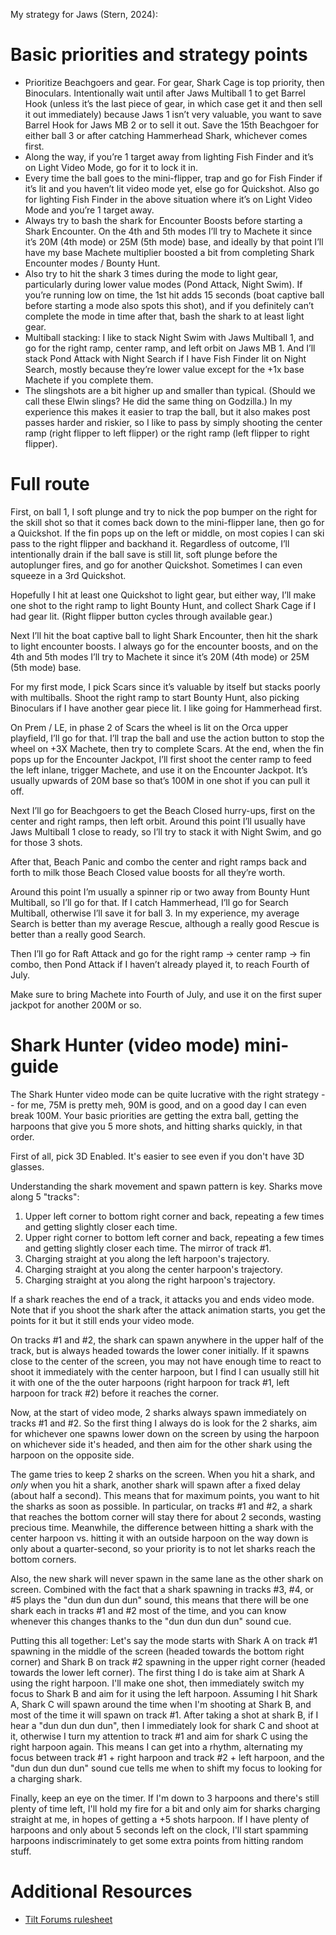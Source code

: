 My strategy for Jaws (Stern, 2024):

# Basic priorities and strategy points

* Prioritize Beachgoers and gear. For gear, Shark Cage is top priority, then Binoculars. Intentionally wait until after Jaws Multiball 1 to get Barrel Hook (unless it’s the last piece of gear, in which case get it and then sell it out immediately) because Jaws 1 isn’t very valuable, you want to save Barrel Hook for Jaws MB 2 or to sell it out. Save the 15th Beachgoer for either ball 3 or after catching Hammerhead Shark, whichever comes first.
* Along the way, if you’re 1 target away from lighting Fish Finder and it’s on Light Video Mode, go for it to lock it in.
* Every time the ball goes to the mini-flipper, trap and go for Fish Finder if it’s lit and you haven’t lit video mode yet, else go for Quickshot. Also go for lighting Fish Finder in the above situation where it’s on Light Video Mode and you’re 1 target away.
* Always try to bash the shark for Encounter Boosts before starting a Shark Encounter. On the 4th and 5th modes I’ll try to Machete it since it’s 20M (4th mode) or 25M (5th mode) base, and ideally by that point I’ll have my base Machete multiplier boosted a bit from completing Shark Encounter modes / Bounty Hunt.
* Also try to hit the shark 3 times during the mode to light gear, particularly during lower value modes (Pond Attack, Night Swim). If you’re running low on time, the 1st hit adds 15 seconds (boat captive ball before starting a mode also spots this shot), and if you definitely can’t complete the mode in time after that, bash the shark to at least light gear.
* Multiball stacking: I like to stack Night Swim with Jaws Multiball 1, and go for the right ramp, center ramp, and left orbit on Jaws MB 1. And I’ll stack Pond Attack with Night Search if I have Fish Finder lit on Night Search, mostly because they’re lower value except for the +1x base Machete if you complete them.
* The slingshots are a bit higher up and smaller than typical. (Should we call these Elwin slings? He did the same thing on Godzilla.) In my experience this makes it easier to trap the ball, but it also makes post passes harder and riskier, so I like to pass by simply shooting the center ramp (right flipper to left flipper) or the right ramp (left flipper to right flipper).

# Full route

First, on ball 1, I soft plunge and try to nick the pop bumper on the right for the skill shot so that it comes back down to the mini-flipper lane, then go for a Quickshot. If the fin pops up on the left or middle, on most copies I can ski pass to the right flipper and backhand it. Regardless of outcome, I’ll intentionally drain if the ball save is still lit, soft plunge before the autoplunger fires, and go for another Quickshot. Sometimes I can even squeeze in a 3rd Quickshot.

Hopefully I hit at least one Quickshot to light gear, but either way, I’ll make one shot to the right ramp to light Bounty Hunt, and collect Shark Cage if I had gear lit. (Right flipper button cycles through available gear.)

Next I’ll hit the boat captive ball to light Shark Encounter, then hit the shark to light encounter boosts. I always go for the encounter boosts, and on the 4th and 5th modes I’ll try to Machete it since it’s 20M (4th mode) or 25M (5th mode) base.

For my first mode, I pick Scars since it’s valuable by itself but stacks poorly with multiballs. Shoot the right ramp to start Bounty Hunt, also picking Binoculars if I have another gear piece lit. I like going for Hammerhead first.

On Prem / LE, in phase 2 of Scars the wheel is lit on the Orca upper playfield, I’ll go for that. I’ll trap the ball and use the action button to stop the wheel on +3X Machete, then try to complete Scars. At the end, when the fin pops up for the Encounter Jackpot, I’ll first shoot the center ramp to feed the left inlane, trigger Machete, and use it on the Encounter Jackpot. It’s usually upwards of 20M base so that’s 100M in one shot if you can pull it off.

Next I’ll go for Beachgoers to get the Beach Closed hurry-ups, first on the center and right ramps, then left orbit. Around this point I’ll usually have Jaws Multiball 1 close to ready, so I’ll try to stack it with Night Swim, and go for those 3 shots.

After that, Beach Panic and combo the center and right ramps back and forth to milk those Beach Closed value boosts for all they’re worth.

Around this point I’m usually a spinner rip or two away from Bounty Hunt Multiball, so I’ll go for that. If I catch Hammerhead, I’ll go for Search Multiball, otherwise I’ll save it for ball 3. In my experience, my average Search is better than my average Rescue, although a really good Rescue is better than a really good Search.

Then I’ll go for Raft Attack and go for the right ramp → center ramp → fin combo, then Pond Attack if I haven’t already played it, to reach Fourth of July.

Make sure to bring Machete into Fourth of July, and use it on the first super jackpot for another 200M or so.

# Shark Hunter (video mode) mini-guide

The Shark Hunter video mode can be quite lucrative with the right strategy -- for me, 75M is pretty meh, 90M is good, and on a good day I can even break 100M. Your basic priorities are getting the extra ball, getting the harpoons that give you 5 more shots, and hitting sharks quickly, in that order.

First of all, pick 3D Enabled. It's easier to see even if you don't have 3D glasses.

Understanding the shark movement and spawn pattern is key. Sharks move along 5 "tracks":

1. Upper left corner to bottom right corner and back, repeating a few times and getting slightly closer each time.
2. Upper right corner to bottom left corner and back, repeating a few times and getting slightly closer each time. The mirror of track #1.
3. Charging straight at you along the left harpoon's trajectory.
4. Charging straight at you along the center harpoon's trajectory.
5. Charging straight at you along the right harpoon's trajectory.

If a shark reaches the end of a track, it attacks you and ends video mode. Note that if you shoot the shark after the attack animation starts, you get the points for it but it still ends your video mode.

On tracks #1 and #2, the shark can spawn anywhere in the upper half of the track, but is always headed towards the lower coner initially. If it spawns close to the center of the screen, you may not have enough time to react to shoot it immediately with the center harpoon, but I find I can usually still hit it with one of the the outer harpoons (right harpoon for track #1, left harpoon for track #2) before it reaches the corner.

Now, at the start of video mode, 2 sharks always spawn immediately on tracks #1 and #2. So the first thing I always do is look for the 2 sharks, aim for whichever one spawns lower down on the screen by using the harpoon on whichever side it's headed, and then aim for the other shark using the harpoon on the opposite side.

The game tries to keep 2 sharks on the screen. When you hit a shark, and *only* when you hit a shark, another shark will spawn after a fixed delay (about half a second). This means that for maximum points, you want to hit the sharks as soon as possible. In particular, on tracks #1 and #2, a shark that reaches the bottom corner will stay there for about 2 seconds, wasting precious time. Meanwhile, the difference between hitting a shark with the center harpoon vs. hitting it with an outside harpoon on the way down is only about a quarter-second, so your priority is to not let sharks reach the bottom corners.

Also, the new shark will never spawn in the same lane as the other shark on screen. Combined with the fact that a shark spawning in tracks #3, #4, or #5 plays the "dun dun dun dun" sound, this means that there will be one shark each in tracks #1 and #2 most of the time, and you can know whenever this changes thanks to the "dun dun dun dun" sound cue.

Putting this all together: Let's say the mode starts with Shark A on track #1 spawning in the middle of the screen (headed towards the bottom right corner) and Shark B on track #2 spawning in the upper right corner (headed towards the lower left corner). The first thing I do is take aim at Shark A using the right harpoon. I'll make one shot, then immediately switch my focus to Shark B and aim for it using the left harpoon. Assuming I hit Shark A, Shark C will spawn around the time when I'm shooting at Shark B, and most of the time it will spawn on track #1. After taking a shot at shark B, if I hear a "dun dun dun dun", then I immediately look for shark C and shoot at it, otherwise I turn my attention to track #1 and aim for shark C using the right harpoon again. This means I can get into a rhythm, alternating my focus between track #1 + right harpoon and track #2 + left harpoon, and the "dun dun dun dun" sound cue tells me when to shift my focus to looking for a charging shark.

Finally, keep an eye on the timer. If I'm down to 3 harpoons and there's still plenty of time left, I'll hold my fire for a bit and only aim for sharks charging straight at me, in hopes of getting a +5 shots harpoon. If I have plenty of harpoons and only about 5 seconds left on the clock, I'll start spamming harpoons indiscriminately to get some extra points from hitting random stuff.


# Additional Resources
* [Tilt Forums rulesheet](https://tiltforums.com/t/jaws-rulesheet/8781)
